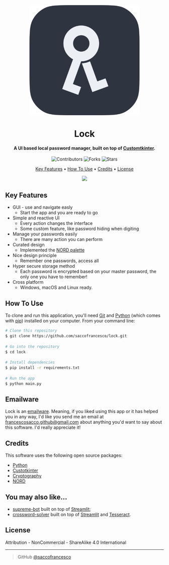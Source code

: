 <div align="center">
  <img src="assets/icon/logo.png" alt="Lock" width="350">
  <h1>Lock</h1>
</div>

<h4 align="center">A UI based local password manager, built on top of <a href="https://customtkinter.tomschimansky.com/" target="_blank">Customtkinter</a>.</h4>

<p align="center">
  <img src="https://img.shields.io/github/contributors/saccofrancesco/lock?style=for-the-badge" alt="Contributors">
  <img src="https://img.shields.io/github/forks/saccofrancesco/lock?style=for-the-badge" alt="Forks">
  <img src="https://img.shields.io/github/stars/saccofrancesco/lock?style=for-the-badge" alt="Stars">
</p>

<p align="center">
  <a href="#key-features">Key Features</a> •
  <a href="#how-to-use">How To Use</a> •
  <a href="#credits">Credits</a> •
  <a href="#license">License</a>
</p>

<div align="center">
  <img src="./assets/img/usage.gif">
</div>

## Key Features
* GUI - use and navigate easly
  - Start the app and you are ready to go
* Simple and reactive UI
  - Every action changes the interface
  - Some custom feature, like password hiding when digiting
* Manage your passwords easily
  - There are many action you can perform
* Curated design
  - Implemented the [NORD palette](https://www.nordtheme.com/docs/colors-and-palettes)
* Nice design principle
  - Remember one passwords, access all
* Hyper secure storage method
  - Each password is encrypted based on your master password, the only one you have to remember!
* Cross platform
  - Windows, macOS and Linux ready.

## How To Use
To clone and run this application, you'll need [Git](https://git-scm.com) and [Python](https://www.python.org/downloads/) (which comes with [pip](https://pip.pypa.io/en/stable/)) installed on your computer. From your command line:

```bash
# Clone this repository
$ git clone https://github.com/saccofrancesco/lock.git

# Go into the repository
$ cd lock

# Install dependencies
$ pip install -r requirements.txt

# Run the app
$ python main.py
```

## Emailware
Lock is an [emailware](https://en.wiktionary.org/wiki/emailware). Meaning, if you liked using this app or it has helped you in any way, I'd like you send me an email at <francescosacco.github@gmail.com> about anything you'd want to say about this software. I'd really appreciate it!

## Credits
This software uses the following open source packages:
- [Python](https://www.python.org/)
- [Custotkinter](https://customtkinter.tomschimansky.com/)
- [Cryptography](https://github.com/pyca/cryptography)
- [NORD](https://www.nordtheme.com)

## You may also like...
- [supreme-bot](https://github.com/saccofrancesco/supreme-bot) built on top of [Streamlit](https://streamlit.io/);
- [crossword-solver](https://github.com/saccofrancesco/crosswords-solver) built on top of [Streamlit](https://streamlit.io/) and [Tesseract](https://github.com/tesseract-ocr/tesseract).

## License
Attribution - NonCommercial - ShareAlike 4.0 International

---
> GitHub [@saccofrancesco](https://github.com/saccofrancesco)